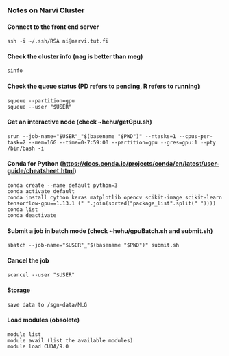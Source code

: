 ### Notes on Narvi Cluster

#### Connect to the front end server
```plaintext
ssh -i ~/.ssh/RSA ni@narvi.tut.fi
```

#### Check the cluster info (nag is better than meg)
```plaintext
sinfo
```

#### Check the queue status (PD refers to pending, R refers to running)
```plaintext
squeue --partition=gpu
squeue --user "$USER"
```

#### Get an interactive node (check ~hehu/getGpu.sh)
```plaintext
srun --job-name="$USER"_"$(basename "$PWD")" --ntasks=1 --cpus-per-task=2 --mem=16G --time=0-7:59:00 --partition=gpu --gres=gpu:1 --pty /bin/bash -i
```

#### Conda for Python (https://docs.conda.io/projects/conda/en/latest/user-guide/cheatsheet.html)
```plaintext
conda create --name default python=3
conda activate default
conda install cython keras matplotlib opencv scikit-image scikit-learn tensorflow-gpu==1.13.1 (" ".join(sorted("package_list".split(" "))))
conda list
conda deactivate
```

#### Submit a job in batch mode (check ~hehu/gpuBatch.sh and submit.sh)
```plaintext
sbatch --job-name="$USER"_"$(basename "$PWD")" submit.sh
```

#### Cancel the job
```plaintext
scancel --user "$USER"
```

#### Storage
```plaintext
save data to /sgn-data/MLG
```

#### Load modules (obsolete)
```plaintext
module list
module avail (list the available modules)
module load CUDA/9.0
```